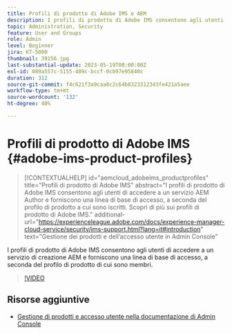 ```yaml
---
title: Profili di prodotto di Adobe IMS e AEM
description: I profili di prodotto di Adobe IMS consentono agli utenti di accedere a un servizio di creazione AEM e forniscono una linea di base di accesso, a seconda del profilo di prodotto di cui sono membri.
topic: Administration, Security
feature: User and Groups
role: Admin
level: Beginner
jira: KT-5000
thumbnail: 39156.jpg
last-substantial-update: 2023-05-19T00:00:00Z
exl-id: 089a557c-5155-489c-bccf-0cb97e95840c
duration: 312
source-git-commit: f4c621f3a9caa8c2c64b8323312343fe421a5aee
workflow-type: tm+mt
source-wordcount: '132'
ht-degree: 40%

---
```


# Profili di prodotto di Adobe IMS {#adobe-ims-product-profiles}

>[!CONTEXTUALHELP]
>id="aemcloud_adobeims_productprofiles"
>title="Profili di prodotto di Adobe IMS"
>abstract="I profili di prodotto di Adobe IMS consentono agli utenti di accedere a un servizio AEM Author e forniscono una linea di base di accesso, a seconda del profilo di prodotto a cui sono iscritti. Scopri di più sui profili di prodotto di Adobe IMS."
>additional-url="https://experienceleague.adobe.com/docs/experience-manager-cloud-service/security/ims-support.html?lang=it#introduction" text="Gestione dei prodotti e dell’accesso utente in Admin Console"

I profili di prodotto di Adobe IMS consentono agli utenti di accedere a un servizio di creazione AEM e forniscono una linea di base di accesso, a seconda del profilo di prodotto di cui sono membri.

>[!VIDEO](https://video.tv.adobe.com/v/39156?quality=12&learn=on)

## Risorse aggiuntive

+ [Gestione di prodotti e accesso utente nella documentazione di Admin Console](https://experienceleague.adobe.com/docs/experience-manager-cloud-service/security/ims-support.html?lang=it#managing-products-and-user-access-in-admin-console)
